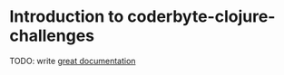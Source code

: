 # Introduction to coderbyte-clojure-challenges

TODO: write [great documentation](http://jacobian.org/writing/what-to-write/)
